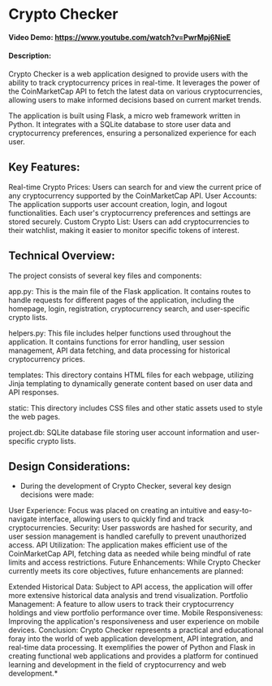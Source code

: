 # Crypto Checker
#### Video Demo:  <https://www.youtube.com/watch?v=PwrMpj6NieE>
#### Description:
Crypto Checker is a web application designed to provide users with the ability to track cryptocurrency prices in real-time. It leverages the power of the CoinMarketCap API to fetch the latest data on various cryptocurrencies, allowing users to make informed decisions based on current market trends.

The application is built using Flask, a micro web framework written in Python. It integrates with a SQLite database to store user data and cryptocurrency preferences, ensuring a personalized experience for each user.

## Key Features:

Real-time Crypto Prices: Users can search for and view the current price of any cryptocurrency supported by the CoinMarketCap API.
User Accounts: The application supports user account creation, login, and logout functionalities. Each user's cryptocurrency preferences and settings are stored securely.
Custom Crypto List: Users can add cryptocurrencies to their watchlist, making it easier to monitor specific tokens of interest.

## Technical Overview:

The project consists of several key files and components:

app.py: This is the main file of the Flask application. It contains routes to handle requests for different pages of the application, including the homepage, login, registration, cryptocurrency search, and user-specific crypto lists.

helpers.py: This file includes helper functions used throughout the application. It contains functions for error handling, user session management, API data fetching, and data processing for historical cryptocurrency prices.

templates: This directory contains HTML files for each webpage, utilizing Jinja templating to dynamically generate content based on user data and API responses.

static: This directory includes CSS files and other static assets used to style the web pages.

project.db: SQLite database file storing user account information and user-specific crypto lists.

## Design Considerations:
* During the development of Crypto Checker, several key design decisions were made:

User Experience: Focus was placed on creating an intuitive and easy-to-navigate interface, allowing users to quickly find and track cryptocurrencies.
Security: User passwords are hashed for security, and user session management is handled carefully to prevent unauthorized access.
API Utilization: The application makes efficient use of the CoinMarketCap API, fetching data as needed while being mindful of rate limits and access restrictions.
Future Enhancements:
While Crypto Checker currently meets its core objectives, future enhancements are planned:

Extended Historical Data: Subject to API access, the application will offer more extensive historical data analysis and trend visualization.
Portfolio Management: A feature to allow users to track their cryptocurrency holdings and view portfolio performance over time.
Mobile Responsiveness: Improving the application's responsiveness and user experience on mobile devices.
Conclusion:
Crypto Checker represents a practical and educational foray into the world of web application development, API integration, and real-time data processing. It exemplifies the power of Python and Flask in creating functional web applications and provides a platform for continued learning and development in the field of cryptocurrency and web development.*
